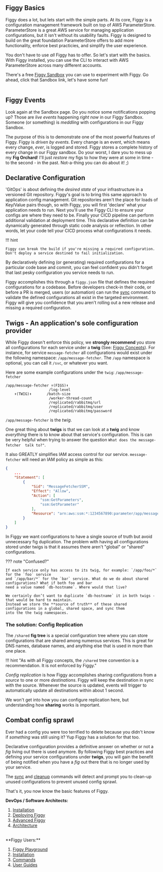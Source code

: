 
## Figgy Basics
Figgy does a lot, but lets start with the simple parts. At its core, Figgy is a configuration management framework built
on top of AWS ParameterStore. ParameterStore is a great AWS service for managing application configurations, but it 
isn't without its usability faults. Figgy is designed to build on the great foundation ParameterStore offers to add more 
functionality, enforce best practicies, and simplify the user experience.

You don't have to use _all_ Figgy has to offer. So let's start with the basics. With Figgy installed, you can use
the CLI to interact with AWS ParameterStore across many different accounts. 

There's a free <a href="https://www.figgy.dev/tabs/sandbox/" target="_blank">Figgy Sandbox</a> 
you can use to experiment with Figgy. Go ahead, click that Sandbox link, let's have some fun!  
<br/>
 
## Figgy Events
Look again at the Sandbox page. Do you notice some notifications popping up? Those are *live events* happening
_right now_ in our Figgy Sandbox. Someone (or something) is _meddling_ with configurations in our Figgy Sandbox.

The purpose of this is to demonstrate one of the most powerful features of Figgy. Figgy is _driven by events_. 
Every change is an event, which means every change, *ever*, is logged and stored. Figgy stores a complete history 
of every change in our Figgy sandbox. Do your worst, I dare you to mess up my **Fig Orchard**! 
I'll just *restore* my figs to how they were at some in time - to the second - in the past. Not-a-thing you can do about it! ;)
<br/>

## Declarative Configuration
'GitOps' is about defining the _desired state_ of your infrastructure in a versioned Git repository. Figgy's goal is to
bring this same approach to application config management. Git repositories aren't the place for loads of Key/Value
pairs though, so with Figgy, you will first 'declare' what your application needs to run. Next you'll use the
Figgy CLI to ensure your configs are where they need to be. Finally your CICD pipeline can perform additional validation
at deployment time. This declarative definition can be dynamically generated through static code analysis or reflection. 
In other words, let your code tell your CICD process what configurations it needs. 


!!! hint 

    Figgy can break the build if you're missing a required configuration. Don't deploy a service destined to fail initialization.


By declaratively defining (or generating) required configurations for a particular code base and commit,
you can feel confident you didn't forget that last pesky configuration you service needs to run.

Figgy accomplishes this through a `figgy.json` file that defines the required configurations for a codebase. Before developers
check-in their code, or before a PR is merged, users (or automation) can run the [sync](/docs/commands/config/sync/) command
to validate the defined configurations all exist in the targeted environment. Figgy will give you confidence
that you aren't rolling out a new release and missing a required configuration.
<br/>


## Twigs - An application's sole configuration provider
While Figgy doesn't enforce this policy, we **strongly recommend** you store all configurations for each service under
a **twig** (See: [Figgy Concepts](/docs/getting-started/concepts/)). For instance, for service 
`message-fetcher` all configurations would exist under the following namespace: `/app/message-fetcher`. 
The `/app` namespace is optional, you can call it `/svc`, or whatever you want.

Here are some example configurations under the `twig`: `/app/message-fetcher`

    /app/message-fetcher ⬇(FIGS)⬇
                        /log-level  
        ⬆(TWIG)⬆       /batch-size
                        /worker-thread-count
                        /replicated/rabbitmq/url
                        /replicated/rabbitmq/user
                        /replicated/rabbitmq/password    

`/app/message-fetcher` is the *twig*. 

One great thing about **twigs** is that we can look at a **twig** and know _everything_ there is to know about that 
service's configuration. This is can be very helpful when trying to answer the question `What does the message-fetcher 
talk to?"`.

It also GREATLY simplifies IAM access control for our service. `message-fetcher` will need an IAM policy as simple as this:
```json
{
    ...
    "Statement": [
        {
            "Sid": "MessageFetcherSSM",
            "Effect": "Allow",
            "Action": [
                "ssm:GetParameters",
                "ssm:GetParameter"
            ],
            "Resource": "arn:aws:ssm:*:1234567890:parameter/app/message-fetcher/*"
        }
    ]
}
```

In Figgy we want configurations to have a single source of truth but avoid unnecessary fig duplication. 
The problem with having all configurations stored under twigs is that it assumes there aren't 
"global" or "shared" configurations.

??? note "Confused?"
    
    If each service only has access to its twig, for example: `/app/foo/*`  for the `foo` service 
    and `/app/bar/*` for the `bar` service. What do we do about shared configurations? What if both foo and bar 
    need a value named `db-hostname`. Where would that live?
    
    We certainly don’t want to duplicate `db-hostname` it in both twigs - that would be hard to maintain. 
    Instead we store the **source of truth** of these shared configurations in a global, shared space, and sync them 
    into the the twig namespaces.

### The solution: Config Replication

The `/shared` **fig tree** is a special configuration tree where you can store configurations that are shared
among numerous services. This is great for DNS names, database names, and anything else that is used in more than 
one place.

!!! hint "As with all Figgy concepts, the `/shared` tree convention is a recommendation. It is not enforced by Figgy."

*Config replication* is how Figgy accomplishes sharing configurations from a *source* to one or more *destinations*.
Figgy will keep the destination in sync with the source. Whenever the source is updated, events will trigger to 
automatically update all destinations within about 1 second.

We won't get into how you can configure replication here, but understanding how **sharing** works is important. 
<br/>

## Combat config sprawl

Ever had a config you were too terrified to delete because you didn't know if _something_ was still using it? 
Yup Figgy has a solution for that too.  


Declarative configuration provides a definitive answer on whether or not a *fig* living out there is used anymore. 
By following Figgy best practices and defining your service configurations under **twigs**,  you will gain the benefit 
of being notified when you have a *fig* out there that is no longer used by your service.

The [sync](/docs/commands/config/sync/) and [cleanup](/docs/commands/config/cleanup/) commands will detect and
prompt you to clean-up unused configurations to prevent unused config sprawl. 


That's it, you now know the basic features of Figgy.


**DevOps / Software Architects:**

1. [Installation](/docs/getting-started/install/)
1. [Deploying Figgy](/docs/figgy-cloud/index/)
1. [Advanced Figgy](/docs/advanced/confidentiality/)
1. [Architecture](/docs/architecture/ecosystem/)

<br/>
**Figgy Users:**

1. [Figgy Playground](/docs/getting-started/sandbox/)
1. [Installation](/docs/getting-started/install/)
1. [Commands](/docs/commands/config/index/)
1. [User Guides](/docs/user-guides/index/)
